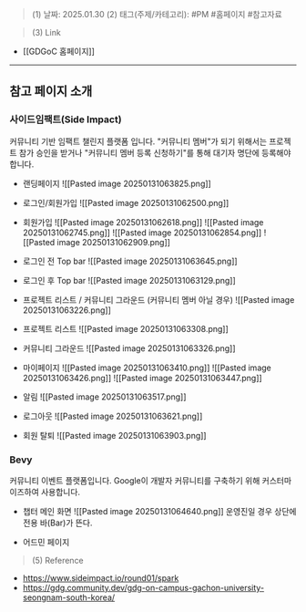 >(1) 날짜: 2025.01.30
>(2) 태그(주제/카테고리): #PM #홈페이지 #참고자료 

>(3) Link
- [[GDGoC 홈페이지]]
---

## 참고 페이지 소개
### 사이드임팩트(Side Impact)
커뮤니티 기반 임팩트 챌린지 플랫폼 입니다. "커뮤니티 멤버"가 되기 위해서는 프로젝트 참가 승인을 받거나 "커뮤니티 멤버 등록 신청하기"를 통해 대기자 명단에 등록해야 합니다.
- 랜딩페이지
![[Pasted image 20250131063825.png]]
- 로그인/회원가입
![[Pasted image 20250131062500.png]]

- 회원가입
![[Pasted image 20250131062618.png]]
![[Pasted image 20250131062745.png]]
![[Pasted image 20250131062854.png]]
![[Pasted image 20250131062909.png]]

- 로그인 전 Top bar
![[Pasted image 20250131063645.png]]

- 로그인 후 Top bar
![[Pasted image 20250131063129.png]]

- 프로젝트 리스트 / 커뮤니티 그라운드 (커뮤니티 멤버 아닐 경우)
![[Pasted image 20250131063226.png]]

- 프로젝트 리스트
![[Pasted image 20250131063308.png]]

- 커뮤니티 그라운드
![[Pasted image 20250131063326.png]]

- 마이페이지
![[Pasted image 20250131063410.png]]
![[Pasted image 20250131063426.png]]
![[Pasted image 20250131063447.png]]

- 알림
![[Pasted image 20250131063517.png]]

- 로그아웃
![[Pasted image 20250131063621.png]]
- 회원 탈퇴
![[Pasted image 20250131063903.png]]



### Bevy
커뮤니티 이벤트 플랫폼입니다. Google이 개발자 커뮤니티를 구축하기 위해 커스터마이즈하여 사용합니다.
- 챕터 메인 화면
![[Pasted image 20250131064640.png]]
	운영진일 경우 상단에 전용 바(Bar)가 뜬다.

- 어드민 페이지

>(5) Reference
- https://www.sideimpact.io/round01/spark
- https://gdg.community.dev/gdg-on-campus-gachon-university-seongnam-south-korea/
